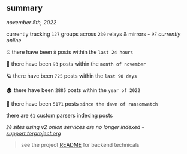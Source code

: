 
## summary
_november 5th, 2022_

currently tracking `127` groups across `230` relays & mirrors - _`97` currently online_

⏲ there have been `8` posts within the `last 24 hours`

🦈 there have been `93` posts within the `month of november`

🪐 there have been `725` posts within the `last 90 days`

🏚 there have been `2885` posts within the `year of 2022`

🦕 there have been `5171` posts `since the dawn of ransomwatch`

there are `61` custom parsers indexing posts

_`20` sites using v2 onion services are no longer indexed - [support.torproject.org](https://support.torproject.org/onionservices/v2-deprecation/)_

> see the project [README](https://github.com/joshhighet/ransomwatch#ransomwatch--) for backend technicals
